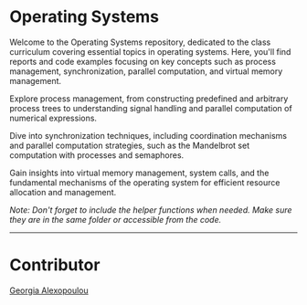 # Operating Systems
Welcome to the Operating Systems repository, dedicated to the class curriculum covering essential topics in operating systems. Here, you'll find reports and code examples focusing on key concepts such as process management, synchronization, parallel computation, and virtual memory management.

Explore process management, from constructing predefined and arbitrary process trees to understanding signal handling and parallel computation of numerical expressions.

Dive into synchronization techniques, including coordination mechanisms and parallel computation strategies, such as the Mandelbrot set computation with processes and semaphores.

Gain insights into virtual memory management, system calls, and the fundamental mechanisms of the operating system for efficient resource allocation and management.

_Note: Don't forget to include the helper functions when needed. Make sure they are in the same folder or accessible from the code._

---

# Contributor
[Georgia Alexopoulou](https://github.com/aleginxx)
